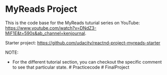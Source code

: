 # MyReads Project

This is the code base for the MyReads tuturial series on YouTube: https://www.youtube.com/watch?v=DNdZ3-MiF1E&t=590s&ab_channel=kenjournal.

Starter project: https://github.com/udacity/reactnd-project-myreads-starter

NOTE:
- For the different tutorial section, you can checkout the specific comment to see that particular state.
#   P r a c t i c e c o d e  
 #   F i n a l P r o j e c t  
 